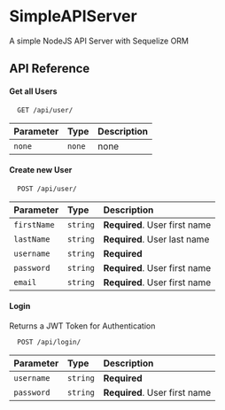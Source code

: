 
# SimpleAPIServer

A simple NodeJS API Server with Sequelize ORM




## API Reference

#### Get all Users

```http
  GET /api/user/
```

| Parameter | Type     | Description                |
| :-------- | :------- | :------------------------- |
| `none` | `none` | none |

#### Create new User

```http
  POST /api/user/
```

| Parameter | Type     | Description                       |
| :-------- | :------- | :-------------------------------- |
| `firstName`      | `string` | **Required**. User first name |
| `lastName`      | `string` | **Required**. User last name |
| `username`      | `string` | **Required** |
| `password`      | `string` | **Required**. User first name |
| `email`      | `string` | **Required**. User first name |

#### Login

Returns a JWT Token for Authentication 
```http
  POST /api/login/
```

| Parameter | Type     | Description                       |
| :-------- | :------- | :-------------------------------- |
| `username`      | `string` | **Required** |
| `password`      | `string` | **Required**. User first name |


